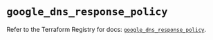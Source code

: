 # `google_dns_response_policy`

Refer to the Terraform Registry for docs: [`google_dns_response_policy`](https://registry.terraform.io/providers/hashicorp/google-beta/5.23.0/docs/resources/google_dns_response_policy).
